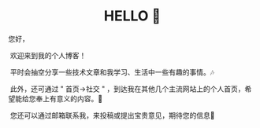 

<h1 align="center">HELLO 👋</h1>
您好，

​		欢迎来到我的个人博客！

​		平时会抽空分享一些技术文章和我学习、生活中一些有趣的事情。🎶

​		此外，还可通过 " 首页->社交 " ，到达我在其他几个主流网站上的个人首页，希望能给您奉上有意义的内容。💪

​        您还可以通过邮箱联系我，来投稿或提出宝贵意见，期待您的信息💬









